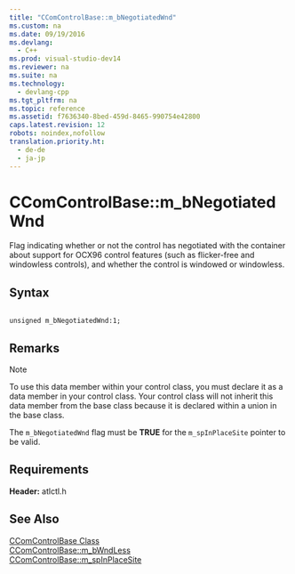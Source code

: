 ```yaml
---
title: "CComControlBase::m_bNegotiatedWnd"
ms.custom: na
ms.date: 09/19/2016
ms.devlang: 
  - C++
ms.prod: visual-studio-dev14
ms.reviewer: na
ms.suite: na
ms.technology: 
  - devlang-cpp
ms.tgt_pltfrm: na
ms.topic: reference
ms.assetid: f7636340-8bed-459d-8465-990754e42800
caps.latest.revision: 12
robots: noindex,nofollow
translation.priority.ht: 
  - de-de
  - ja-jp
---
```

# CComControlBase::m_bNegotiatedWnd
Flag indicating whether or not the control has negotiated with the container about support for OCX96 control features (such as flicker-free and windowless controls), and whether the control is windowed or windowless.  
  
## Syntax  
  
```  
  
unsigned m_bNegotiatedWnd:1;  
```  
  
## Remarks  
  
> [!NOTE]
>  To use this data member within your control class, you must declare it as a data member in your control class. Your control class will not inherit this data member from the base class because it is declared within a union in the base class.  
  
 The `m_bNegotiatedWnd` flag must be **TRUE** for the `m_spInPlaceSite` pointer to be valid.  
  
## Requirements  
 **Header:** atlctl.h  
  
## See Also  
 [CComControlBase Class](../vs140/CComControlBase-Class.md)   
 [CComControlBase::m_bWndLess](../vs140/CComControlBase--m_bWndLess.md)   
 [CComControlBase::m_spInPlaceSite](../vs140/CComControlBase--m_spInPlaceSite.md)